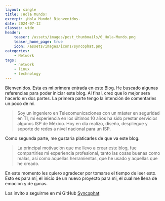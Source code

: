 ```yaml
---
layout: single
title: ¡Hola Mundo!
excerpt: ¡Hola Mundo! Bienvenidos.
date: 2024-07-12
classes: wide
header:
    teaser: /assets/images/post_thumbnails/0_Hola-Mundo.png
    teaser_home_page: true
    icon: /assets/images/icons/syncophat.png
categories:
    - Network
tags:
    - network
    - linux
    - technology
---
```

Bienvenidos.
Esta es mi primera entrada en este Blog.
He buscado algunas referencias para poder iniciar este blog. Al final, creo que lo mejor sera hacerlo en dos partes.
La primera parte tengo la intención de comentarles un poco de mi.

>Soy un ingeniero en Telecomunicaciones con un máster en seguridad en TI, mi experiencia en los últimos 10 años ha sido prestar servicios algunos ISP de México. Hoy en día realizo, diseño, despliegue y soporte de redes a nivel nacional para un ISP.

Como segunda parte, me gustaría platicarles de que va este blog.

>La principal motivación que me llevo a crear este blog, fue compartirles mi experiencia profesional, tanto las cosas buenas como malas, así como aquellas herramientas, que he usado y aquellas que he creado.


En este momento les quiero agradecer por tomarse el tiempo de leer esto. Esto es para mí, el inicio de un nuevo proyecto para mi, el cual me llena de emoción y de ganas. 

Los invito a seguirme en mi GitHub [Syncophat](https://github.com/syncophat)

